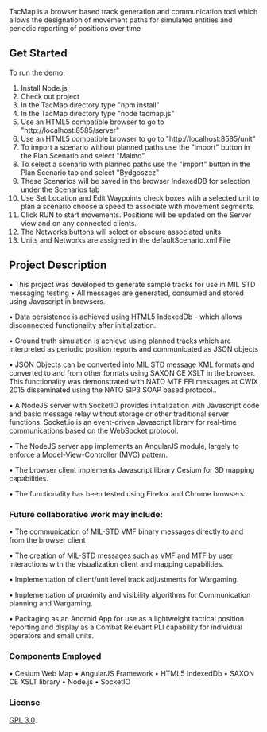 

TacMap is a browser based track generation and communication tool which allows the designation of movement paths for simulated entities and periodic reporting of positions over time

## Get Started ##

To run the demo:
  1. Install Node.js
  2. Check out project
  3. In the TacMap directory type "npm install"
  4. In the TacMap directory type "node tacmap.js"
  5. Use an HTML5 compatible browser to go to "http://localhost:8585/server"
  6. Use an HTML5 compatible browser to go to "http://localhost:8585/unit"
  7. To import a scenario without planned paths use the "import" button in the Plan Scenario and select "Malmo"
  8. To select a scenario with planned paths use the "import" button in the Plan Scenario tab and select "Bydgoszcz"
  9. These Scenarios will be saved in the browser IndexedDB for selection under the Scenarios tab
  10. Use Set Location and Edit Waypoints check boxes with a selected unit to plan a scenario choose a speed to associate with movement segments.
  11. Click RUN to start movements.  Positions will be updated on the Server view and on any connected clients.
  12. The Networks buttons will select or obscure associated units
  13. Units and Networks are assigned in the defaultScenario.xml File

## Project Description ##
  • This project was developed to generate sample tracks for use in MIL STD messaging testing
  • All messages are generated, consumed and stored using Javascript in browsers.

  • Data persistence is achieved using HTML5 IndexedDb - which allows disconnected functionality after initialization.

  • Ground truth simulation is achieve using planned tracks which are interpreted as periodic position reports and communicated as JSON objects

  • JSON Objects can be converted into MIL STD message XML formats and converted to and from other formats using SAXON CE XSLT in the browser.  This functionality was demonstrated with NATO MTF FFI messages at CWIX 2015 disseminated using the NATO SIP3 SOAP based protocol..

  • A NodeJS server with SocketIO provides initialization with Javascript code and basic message relay without storage or other traditional server functions.  Socket.io is an event-driven Javascript library for real-time communications based on the WebSocket protocol.

  • The NodeJS server app implements an AngularJS module, largely to enforce a Model-View-Controller (MVC) pattern.

  • The browser client implements Javascript library Cesium for 3D mapping capabilities.

  • The functionality has been tested using Firefox and Chrome browsers.

### Future collaborative work may include: ###

  • The communication of MIL-STD VMF binary messages directly to and from the browser client

  • The creation of MIL-STD messages such as VMF and MTF by user interactions with the visualization client and mapping capabilities.

  • Implementation of client/unit level track adjustments for Wargaming.

  • Implementation of proximity and visibility algorithms for Communication planning and Wargaming.

  • Packaging as an Android App for use as a lightweight tactical position reporting and display as a Combat Relevant PLI capability for individual operators and small units.

### Components Employed ###
  • Cesium Web Map
  • AngularJS Framework
  • HTML5 IndexedDb
  • SAXON CE XSLT library
  • Node.js
  • SocketIO

### License ###

[GPL 3.0](http://fsf.org/).  
